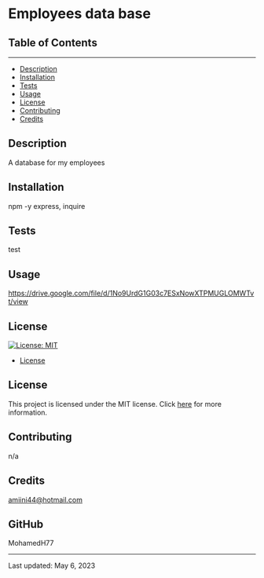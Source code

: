 # Employees data base
## Table of Contents
  -----------------
  - [Description](#description)
  - [Installation](#installation)
  - [Tests](#tests)
  - [Usage](#usage)
  - [License](#license)
  - [Contributing](#contributing)
  - [Credits](#credits)

## Description  
  A database for my employees

## Installation
  npm -y express, inquire

## Tests 
  test

## Usage 
 https://drive.google.com/file/d/1No9UrdG1G03c7ESxNowXTPMUGLOMWTvt/view

## License 
  [![License: MIT](https://img.shields.io/badge/License-MIT-yellow.svg)](https://opensource.org/licenses/MIT)
  * [License](#license)

  ## License

This project is licensed under the MIT license. Click [here](https://choosealicense.com/licenses/mit/) for more information.

## Contributing  
  n/a

  ## Credits  
  amiini44@hotmail.com

  ## GitHub  
  MohamedH77

  ---
  Last updated: May 6, 2023
  